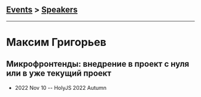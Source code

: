 ## [Events](../README.md) > [Speakers](../speakers.md)
---

# Максим Григорьев

## Микрофронтенды: внедрение в проект с нуля или в уже текущий проект
- 2022 Nov 10 -- HolyJS 2022 Autumn    
